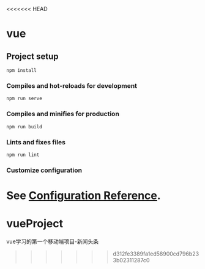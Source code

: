 <<<<<<< HEAD
# vue

## Project setup
```
npm install
```

### Compiles and hot-reloads for development
```
npm run serve
```

### Compiles and minifies for production
```
npm run build
```

### Lints and fixes files
```
npm run lint
```

### Customize configuration
See [Configuration Reference](https://cli.vuejs.org/config/).
=======
# vueProject
vue学习的第一个移动端项目-新闻头条
>>>>>>> d312fe3389fa1ed58900cd796b233b02311287c0
